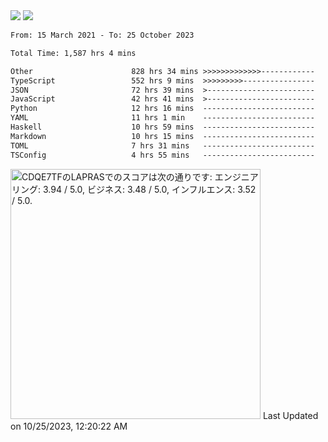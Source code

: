 <div>
  <img src="https://github-readme-stats.vercel.app/api?username=naporin0624&count_private=true&show_icons=true" />
  <img src="https://github-readme-stats.vercel.app/api/top-langs/?username=naporin0624&layout=compact&hide=css" />
  <!--START_SECTION:waka-->

```txt
From: 15 March 2021 - To: 25 October 2023

Total Time: 1,587 hrs 4 mins

Other                      828 hrs 34 mins >>>>>>>>>>>>>------------   52.21 %
TypeScript                 552 hrs 9 mins  >>>>>>>>>----------------   34.79 %
JSON                       72 hrs 39 mins  >------------------------   04.58 %
JavaScript                 42 hrs 41 mins  >------------------------   02.69 %
Python                     12 hrs 16 mins  -------------------------   00.77 %
YAML                       11 hrs 1 min    -------------------------   00.69 %
Haskell                    10 hrs 59 mins  -------------------------   00.69 %
Markdown                   10 hrs 15 mins  -------------------------   00.65 %
TOML                       7 hrs 31 mins   -------------------------   00.47 %
TSConfig                   4 hrs 55 mins   -------------------------   00.31 %
```

<!--END_SECTION:waka-->
  
  <!--START_SECTION:lapras-card-->
<p ><a href="https://lapras.com/public/CDQE7TF" target="_blank" rel="noopener noreferrer"><img alt="CDQE7TFのLAPRASでのスコアは次の通りです: エンジニアリング: 3.94 / 5.0, ビジネス: 3.48 / 5.0, インフルエンス: 3.52 / 5.0." src="https://lapras-card-generator.vercel.app/api/svg?e=3.94&b=3.48&i=3.52&b1=%23232323&b2=%236d6d6d&i1=%23212121&i2=%23818181&l=ja" width="400" ></a>  
Last Updated on 10/25/2023, 12:20:22 AM</p>
<!--END_SECTION:lapras-card-->
</div>
